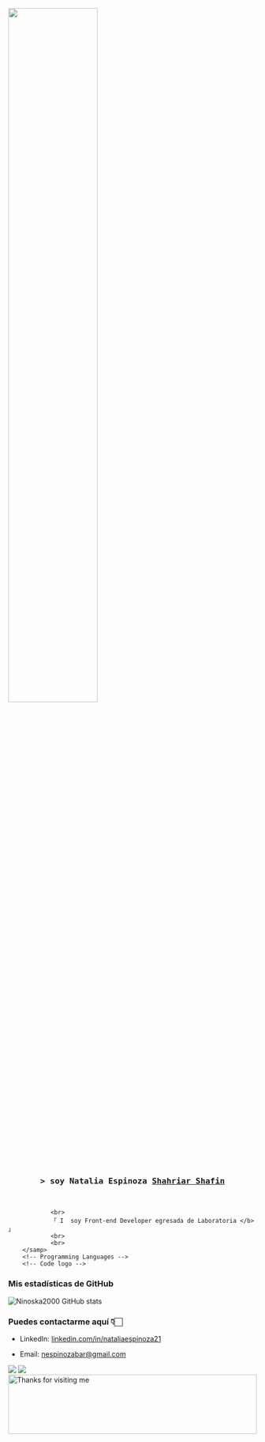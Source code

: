 
 
<img  align="center" src="https://rishavanand.github.io/static/images/greetings.gif" align="center" style="width: 60%" />
 
<!-- Intro  -->
<h3 align="center">
        <samp>&gt; soy Natalia Espinoza  
                <b><a target="_blank" href="https://shahriarshafin.me/">Shahriar Shafin</a></b>
        </samp>
</h3>
<br>



<p align="center">
        <!-- Organisation  -->
        <samp>
                
                <br>
                「 I  soy Front-end Developer egresada de Laboratoria </b> 」
                <br>
                <br>
        </samp>
        <!-- Programming Languages -->
        <!-- Code logo -->
        
  </p>     
       
       
        
  
### Mis estadísticas de GitHub

![Ninoska2000 GitHub stats](https://github-readme-stats.vercel.app/api?username=NINOSKA2000&theme=synthwave&show_icons=true)

  

### Puedes contactarme aquí 👇🏻

* LinkedIn: [linkedin.com/in/nataliaespinoza21](https://www.linkedin.com/in/nataliaespinoza21/)

* Email: nespinozabar@gmail.com



![](https://komarev.com/ghpvc/?username=muskanrani&color=brightgreen)
![](https://visitor-badge.glitch.me/badge?page_id=muskanrani.muskanrani)
<img height="120" alt="Thanks for visiting me" width="100%" src="https://raw.githubusercontent.com/BrunnerLivio/brunnerlivio/master/images/marquee.svg" />

